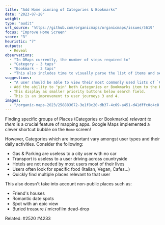 ```yaml
---
title: "Add Home pinning of Categories & Bookmarks"
date: "2023-07-28"
weight: 
type: "audit"
url_source: "https://github.com/organicmaps/organicmaps/issues/5619"
focus: "Improve Home Screen"
score: "3"
heuristic: "7"
outputs:
  - Reveal
observations:
  - "In OMaps currently, the number of steps required to"
  - "Category - 3 taps"
  - "Bookmark - 3 taps"
  - "This also includes time to visually parse the list of items and select the correct list before seeing the results."
suggestions:
  - "A user should be able to view their most commonly used lists of `Categories` or `Bookmarks` with 1 tap from loading the app."
  - Add the ability to "pin" both Categories or Bookmarks item to the Home screen. 
  - This display as smaller priority buttons below search field.
  - This is an improvement to user journeys 3 and 4.
images:
  - "/organic-maps-2023/258883672-3e1f8c20-db37-4c69-a451-d41dffc0c4c8.png"
---
```


Finding specific groups of Places (Categories or Bookmarks) *relevant to them* is a crucial feature of mapping apps. Google Maps implemented a clever shortcut bubble on the `Home` screen!

However, Categories which are important vary amongst user types and their daily activities. Consider the following:

- Gas & Parking are useless to a city user with no car
- Transport is useless to a user driving across countryside
- Hotels are not needed by most users most of their lives
- Users often look for specific food (Italian, Vegan, Cafes...)
- Quickly find multiple places relevant to that user

This also doesn't take into account non-public places such as:

- Friend's houses
- Romantic date spots
- Spot with an epic view
- Buried treasure / microfilm dead-drop

Related: #2520 #4233
